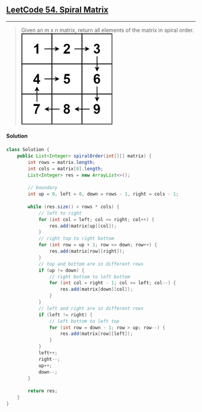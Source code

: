 ## [LeetCode 54. Spiral Matrix](https://leetcode.com/problems/spiral-matrix/)

---

> Given an m x n matrix, return all elements of the matrix in spiral order. <br>
> ![spiral-matrix.png](res/spiral-matrix.png)

#### Solution
```java
class Solution {
    public List<Integer> spiralOrder(int[][] matrix) {
        int rows = matrix.length;
        int cols = matrix[0].length;
        List<Integer> res = new ArrayList<>();

        // boundary
        int up = 0, left = 0, down = rows - 1, right = cols - 1;

        while (res.size() < rows * cols) {
            // left to right
            for (int col = left; col <= right; col++) {
                res.add(matrix[up][col]);
            }
            // right top to right bottom
            for (int row = up + 1; row <= down; row++) {
                res.add(matrix[row][right]);
            }
            // top and bottom are in different rows
            if (up != down) {
                // right bottom to left bottom
                for (int col = right - 1; col >= left; col--) {
                    res.add(matrix[down][col]);
                }
            }
            // left and right are in different rows
            if (left != right) {
                // left bottom to left top
                for (int row = down - 1; row > up; row--) {
                    res.add(matrix[row][left]);
                }
            }
            left++;
            right--;
            up++;
            down--;
        }

        return res;
    }
}
```
